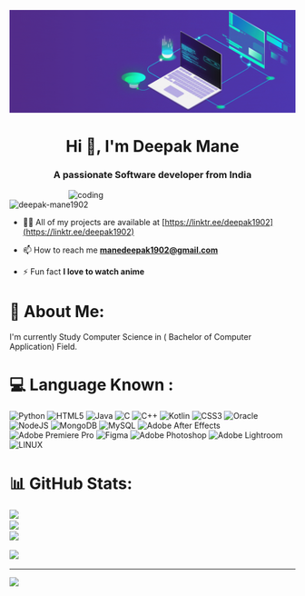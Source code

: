![logo](https://github.com/Deepak-Mane1902/Deepak-Mane1902/blob/main/banner.gif)
<h1 align="center">Hi 👋, I'm Deepak Mane</h1>
<h3 align="center">A passionate Software developer from India</h3>
<img align="right" alt="coding" width="400" src="https://media3.giphy.com/media/qgQUggAC3Pfv687qPC/giphy.gif">

<p align="left"> <img src="https://komarev.com/ghpvc/?username=deepak-mane1902&label=Profile%20views&color=0e75b6&style=flat" alt="deepak-mane1902" /> </p>

- 👨‍💻 All of my projects are available at [https://linktr.ee/deepak1902](https://linktr.ee/deepak1902)

- 📫 How to reach me **manedeepak1902@gmail.com**

- ⚡ Fun fact **I love to watch anime**

# 💫 About Me:
I'm currently Study Computer Science in ( Bachelor of Computer Application) Field.<br>


# 💻 Language Known :
![Python](https://img.shields.io/badge/python-3670A0?style=for-the-badge&logo=python&logoColor=ffdd54) ![HTML5](https://img.shields.io/badge/html5-%23E34F26.svg?style=for-the-badge&logo=html5&logoColor=white) ![Java](https://img.shields.io/badge/java-%23ED8B00.svg?style=for-the-badge&logo=java&logoColor=white) ![C](https://img.shields.io/badge/c-%2300599C.svg?style=for-the-badge&logo=c&logoColor=white) ![C++](https://img.shields.io/badge/c++-%2300599C.svg?style=for-the-badge&logo=c%2B%2B&logoColor=white) ![Kotlin](https://img.shields.io/badge/kotlin-%230095D5.svg?style=for-the-badge&logo=kotlin&logoColor=white) ![CSS3](https://img.shields.io/badge/css3-%231572B6.svg?style=for-the-badge&logo=css3&logoColor=white) ![Oracle](https://img.shields.io/badge/Oracle-F80000?style=for-the-badge&logo=oracle&logoColor=white) ![NodeJS](https://img.shields.io/badge/node.js-6DA55F?style=for-the-badge&logo=node.js&logoColor=white) ![MongoDB](https://img.shields.io/badge/MongoDB-%234ea94b.svg?style=for-the-badge&logo=mongodb&logoColor=white) ![MySQL](https://img.shields.io/badge/mysql-%2300f.svg?style=for-the-badge&logo=mysql&logoColor=white) ![Adobe After Effects](https://img.shields.io/badge/Adobe%20After%20Effects-9999FF.svg?style=for-the-badge&logo=Adobe%20After%20Effects&logoColor=white) ![Adobe Premiere Pro](https://img.shields.io/badge/Adobe%20Premiere%20Pro-9999FF.svg?style=for-the-badge&logo=Adobe%20Premiere%20Pro&logoColor=white) 	![Figma](https://img.shields.io/badge/figma-%23F24E1E.svg?style=for-the-badge&logo=figma&logoColor=white) ![Adobe Photoshop](https://img.shields.io/badge/adobephotoshop-%2331A8FF.svg?style=for-the-badge&logo=adobephotoshop&logoColor=white) ![Adobe Lightroom](https://img.shields.io/badge/Adobe%20Lightroom-31A8FF.svg?style=for-the-badge&logo=Adobe%20Lightroom&logoColor=white) ![LINUX](https://img.shields.io/badge/Linux-FCC624?style=for-the-badge&logo=linux&logoColor=black)
# 📊 GitHub Stats:
![](https://github-readme-stats.vercel.app/api?username=Deepak-Mane1902&theme=dark&hide_border=false&include_all_commits=false&count_private=false)<br/>
![](https://github-readme-streak-stats.herokuapp.com/?user=Deepak-Mane1902&theme=dark&hide_border=false)<br/>
![](https://github-readme-stats.vercel.app/api/top-langs/?username=Deepak-Mane1902&theme=dark&hide_border=false&include_all_commits=false&count_private=false&layout=compact)

[![](https://visitcount.itsvg.in/api?id=Deepak-Mane1902&label=Profile%20Views&color=1&icon=1&pretty=true)](https://visitcount.itsvg.in)

---
[![](https://visitcount.itsvg.in/api?id=Deepak-Mane1902&icon=0&color=0)](https://visitcount.itsvg.in)

<!-- Proudly created with GPRM ( https://gprm.itsvg.in ) -->

